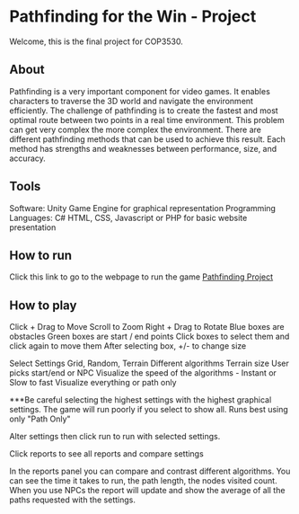 <H1> Pathfinding for the Win - Project </h1>
Welcome, this is the final project for COP3530. 

<h2> About </h2>

Pathfinding is a very important component for video games. It enables characters to traverse the 3D world and navigate the environment efficiently. The challenge of pathfinding is to create the fastest and most optimal route between two points in a real time environment. This problem can get very complex the more complex the environment. There are different pathfinding methods that can be used to achieve this result. Each method has strengths and weaknesses between performance, size, and accuracy. 

<h2> Tools </h2>

Software: Unity Game Engine for graphical representation
Programming Languages: C#
HTML, CSS, Javascript or PHP for basic website presentation

<h2> How to run </h2>


Click this link to go to the webpage to run the game
[Pathfinding Project](https://pathfinding-project.realestateportfolio.app/)

<h2> How to play </h2>

Click + Drag to Move 
Scroll to Zoom 
Right + Drag to Rotate
Blue boxes are obstacles 
Green boxes are start / end points
Click boxes to select them and click again to move them
After selecting box, +/- to change size

Select Settings
Grid, Random, Terrain
Different algorithms
Terrain size
User picks start/end or NPC
Visualize the speed of the algorithms - Instant or Slow to fast
Visualize everything or path only

***Be careful selecting the highest settings with the highest graphical settings. The game will run poorly if you select to show all. Runs best using only "Path Only"

Alter settings then click run to run with selected settings.

Click reports to see all reports and compare settings

In the reports panel you can compare and contrast different algorithms. You can see the time it takes to run, the path length, the nodes visited count. When you use NPCs the report will update and show the average of all the paths requested with the settings.